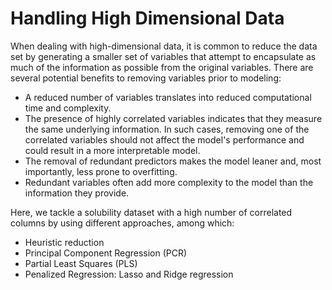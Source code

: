 # Handling High Dimensional Data
When dealing with high-dimensional data, it is common to reduce the data set by generating a smaller set of variables that attempt to encapsulate as much of the information as possible from the original variables. There are several potential benefits to removing variables prior to modeling:

- A reduced number of variables translates into reduced computational time and complexity. 
- The presence of highly correlated variables indicates that they measure the same underlying information. In such cases, removing one of the correlated variables should not affect the model's performance and could result in a more interpretable model. 
- The removal of redundant predictors makes the model leaner and, most importantly, less prone to overfitting.
- Redundant variables often add more complexity to the model than the information they provide.

Here, we tackle a solubility dataset with a high number of correlated columns by using different approaches, among which:
- Heuristic reduction
- Principal Component Regression (PCR)
- Partial Least Squares (PLS)
- Penalized Regression: Lasso and Ridge regression
